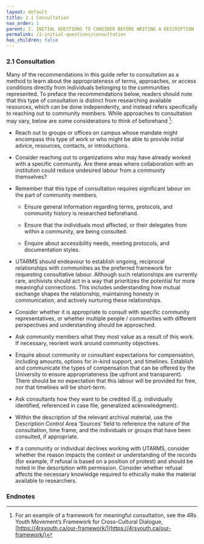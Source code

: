 ```yaml
---
layout: default
title: 2.1 Consultation
nav_order: 1
parent: 2. INITIAL QUESTIONS TO CONSIDER BEFORE WRITING A DESCRIPTION
permalink: /2-initial-questions/consultation
has_children: false
---
```


### 2.1 Consultation

Many of the recommendations in this guide refer to consultation as a method to learn about the appropriateness of terms, approaches, or access conditions directly from individuals belonging to the communities represented. To preface the recommendations below, readers should note that this type of consultation is distinct from researching available resources, which can be done independently, and instead refers specifically to reaching out to community members. While approaches to consultation may vary, below are some considerations to think of beforehand [^3]:

* Reach out to groups or offices on campus whose mandate might encompass this type of work or who might be able to provide initial advice, resources, contacts, or introductions.

* Consider reaching out to organizations who may have already worked with a specific community. Are there areas where collaboration with an institution could reduce undesired labour from a community themselves?

* Remember that this type of consultation requires significant labour on the part of community members.
    
  * Ensure general information regarding terms, protocols, and community history is researched beforehand.
    
  * Ensure that the individuals most affected, or their delegates from within a community, are being consulted.
    
  * Enquire about accessibility needs, meeting protocols, and documentation styles.

* UTARMS should endeavour to establish ongoing, reciprocal relationships with communities as the preferred framework for requesting consultative labour. Although such relationships are currently rare, archivists should act in a way that prioritizes the potential for more meaningful connections. This includes understanding how mutual exchange shapes the relationship, maintaining honesty in communication, and actively nurturing these relationships.

* Consider whether it is appropriate to consult with specific community representatives, or whether multiple people / communities with different perspectives and understanding should be approached.

* Ask community members what they most value as a result of this work. If necessary, reorient work around community objectives.

* Enquire about community or consultant expectations for compensation, including amounts, options for in-kind support, and timelines. Establish and communicate the types of compensation that can be offered by the University to ensure appropriateness (be upfront and transparent). There should be no expectation that this labour will be provided for free, nor that timelines will be short-term.

* Ask consultants how they want to be credited (E.g. individually identified, referenced in case file, generalized acknowledgment).

* Within the description of the relevant archival material, use the Description Control Area ‘Sources’ field to reference the nature of the consultation, time frame, and the individuals or groups that have been consulted, if appropriate.

* If a community or individual declines working with UTARMS, consider whether the reason impacts the context or understanding of the records (for example, if refusal is based on a position of protest) and should be noted in the description with permission. Consider whether refusal affects the necessary knowledge required to ethically make the material available to researchers.

### Endnotes

[^3]: For an example of a framework for meaningful consultation, see the 4Rs Youth Movement’s Framework for Cross-Cultural Dialogue, [https://4rsyouth.ca/our-framework/](https://4rsyouth.ca/our-framework/)
